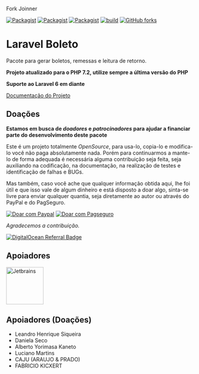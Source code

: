 Fork Joinner

[![Packagist](https://img.shields.io/packagist/v/eduardokum/laravel-boleto.svg?style=flat-square)](https://github.com/eduardokum/laravel-boleto)
[![Packagist](https://img.shields.io/packagist/dt/eduardokum/laravel-boleto.svg?style=flat-square)](https://github.com/eduardokum/laravel-boleto)
[![Packagist](https://img.shields.io/packagist/l/eduardokum/laravel-boleto.svg?style=flat-square)](https://github.com/eduardokum/laravel-boleto)
[![build](https://github.com/eduardokum/laravel-boleto/actions/workflows/build.yml/badge.svg)](https://github.com/eduardokum/laravel-boleto/actions/workflows/build.yml)
[![GitHub forks](https://img.shields.io/github/forks/eduardokum/laravel-boleto.svg?style=social&label=Fork)](https://github.com/eduardokum/laravel-boleto)

# Laravel Boleto
Pacote para gerar boletos, remessas e leitura de retorno.

**Projeto atualizado para o PHP 7.2, utilize sempre a última versão do PHP**

**Suporte ao Laravel 6 em diante**

[Documentação do Projeto](https://laravel-boleto.readthedocs.io/)

## Doações

**Estamos em busca de *doadores* e *patrocinadores* para ajudar a financiar parte do desenvolvimento deste pacote** 

Este é um projeto totalmente *OpenSource*, para usa-lo, copia-lo e modifica-lo você não paga absolutamente nada. Porém para continuarmos a mante-lo de forma adequada é necessária alguma contribuição seja feita, seja auxiliando na codificação, na documentação, na realização de testes e identificação de falhas e BUGs.

Mas também, caso você ache que qualquer informação obtida aqui, lhe foi útil e que isso vale de algum dinheiro e está disposto a doar algo, sinta-se livre para enviar qualquer quantia, seja diretamente ao autor ou através do PayPal e do PagSeguro.

<a target="_blank" href="https://www.paypal.com/cgi-bin/webscr?cmd=_donations&business=QPDFT3UXS6PTL&lc=BR&item_name=Laravel%20boleto&item_number=laravel%2dboleto&currency_code=BRL&bn=PP%2dDonationsBF%3abtn_donateCC_LG%2egif%3aNonHosted">
        <img alt="Doar com Paypal" src="https://www.paypalobjects.com/pt_BR/BR/i/btn/btn_donateCC_LG.gif"/></a>
<a target="_blank" href="https://pag.ae/bhn79Hc">
	<img alt="Doar com Pagseguro" src="https://stc.pagseguro.uol.com.br/public/img/botoes/doacoes/120x53-doar.gif"/></a>
        
*Agradecemos a contribuição.*

[![DigitalOcean Referral Badge](https://web-platforms.sfo2.cdn.digitaloceanspaces.com/WWW/Badge%203.svg)](https://www.digitalocean.com/?refcode=b99ef059ce2e&utm_campaign=Referral_Invite&utm_medium=Referral_Program&utm_source=badge)

## Apoiadores
<a target="_blank" href=" https://www.jetbrains.com/?from=LaravelBoleto">
         <img alt="Jetbrains" width="100" src="https://account.jetbrains.com/static/images/jetbrains-logo-inv.svg"/></a>

## Apoiadores (Doações)

* Leandro Henrique Siqueira
* Daniela Seco
* Alberto Yorimasa Kaneto
* Luciano Martins
* CAJU (ARAUJO & PRADO) 
* FABRICIO KICXERT
